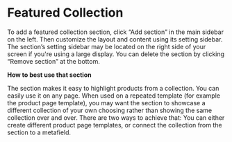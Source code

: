 # Featured Collection

To add a featured collection section, click “Add section” in the main sidebar on the left. Then customize the layout and content using its setting sidebar. The section’s setting sidebar may be located on the right side of your screen if you're using a large display. You can delete the section by clicking “Remove section” at the bottom.

**How to best use that section**

The section makes it easy to highlight products from a collection. You can easily use it on any page. When used on a repeated template (for example the product page template), you may want the section to showcase a different collection of your own choosing rather than showing the same collection over and over. There are two ways to achieve that: You can either create different product page templates, or connect the collection from the section to a metafield.
